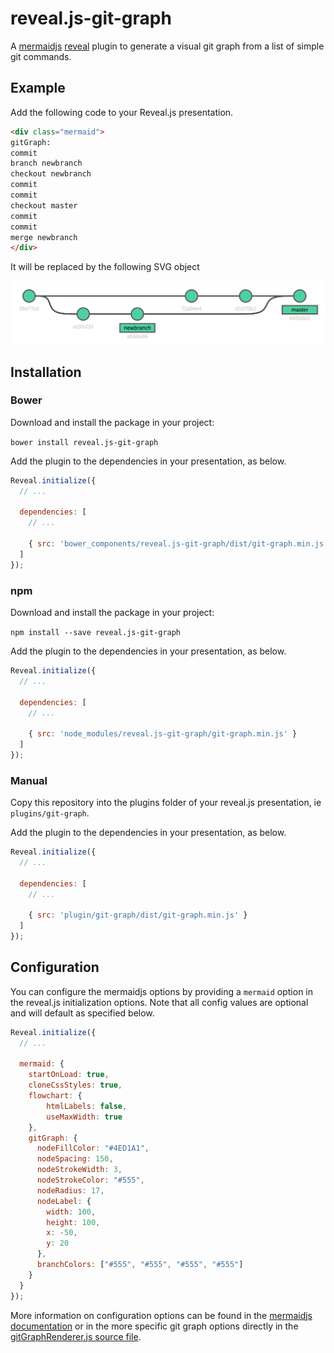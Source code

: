 # reveal.js-git-graph

A [mermaidjs](https://github.com/knsv/mermaid) [reveal](https://revealjs.com/) plugin to generate a visual git graph from a list of simple git commands.


## Example

Add the following code to your Reveal.js presentation.

```html
<div class="mermaid">
gitGraph:
commit
branch newbranch
checkout newbranch
commit
commit
checkout master
commit
commit
merge newbranch
</div>
```

It will be replaced by the following SVG object

![Example git graph](git-graph-example.png)

## Installation

### Bower

Download and install the package in your project:

```bower install reveal.js-git-graph```

Add the plugin to the dependencies in your presentation, as below. 

```javascript
Reveal.initialize({
  // ...
  
  dependencies: [
    // ... 
    
    { src: 'bower_components/reveal.js-git-graph/dist/git-graph.min.js' }
  ]
});
```

### npm

Download and install the package in your project:

```npm install --save reveal.js-git-graph```

Add the plugin to the dependencies in your presentation, as below. 

```javascript
Reveal.initialize({
  // ...
  
  dependencies: [
    // ... 
    
    { src: 'node_modules/reveal.js-git-graph/git-graph.min.js' }
  ]
});
```

### Manual

Copy this repository into the plugins folder of your reveal.js presentation, ie ```plugins/git-graph```.

Add the plugin to the dependencies in your presentation, as below. 

```javascript
Reveal.initialize({
  // ...
  
  dependencies: [
    // ... 
    
    { src: 'plugin/git-graph/dist/git-graph.min.js' }
  ]
});
```

## Configuration

You can configure the mermaidjs options by providing a ```mermaid``` option in the reveal.js initialization options. Note that all config values are optional and will default as specified below.

```javascript
Reveal.initialize({
  // ...

  mermaid: {
    startOnLoad: true,
    cloneCssStyles: true,
    flowchart: {
        htmlLabels: false,
        useMaxWidth: true
    },
    gitGraph: {
      nodeFillColor: "#4ED1A1",
      nodeSpacing: 150,
      nodeStrokeWidth: 3,
      nodeStrokeColor: "#555",
      nodeRadius: 17,
      nodeLabel: {
        width: 100,
        height: 100,
        x: -50,
        y: 20
      },
      branchColors: ["#555", "#555", "#555", "#555"]
    }
  }
});
```

More information on configuration options can be found in the [mermaidjs documentation](https://mermaidjs.github.io/) or in the more specific git graph options directly in the [gitGraphRenderer.js source file](https://github.com/knsv/mermaid/blob/master/src/diagrams/gitGraph/gitGraphRenderer.js).